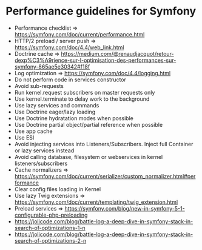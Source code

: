 # Performance guidelines for Symfony

- Performance checklist => https://symfony.com/doc/current/performance.html
- HTTP/2 preload / server push => https://symfony.com/doc/4.4/web_link.html
- Doctrine cache => https://medium.com/@renaudjacquot/retour-dexp%C3%A9rience-sur-l-optimisation-des-performances-sur-symfony-865ae5e30342#f18f
- Log optimization => https://symfony.com/doc/4.4/logging.html
- Do not perform code in services constructor
- Avoid sub-requests
- Run kernel.request subscribers on master requests only
- Use kernel.terminate to delay work to the background
- Use lazy services and commands
- Use Doctrine eager/lazy loading
- Use Doctrine hydratation modes when possible
- Use Doctrine partial object/partial reference when possible
- Use app cache
- Use ESI
- Avoid injecting services into Listeners/Subscribers. Inject full Container or lazy services instead
- Avoid calling database, filesystem or webservices in kernel listeners/subscribers
- Cache normalizers => https://symfony.com/doc/current/serializer/custom_normalizer.html#performance
- Clear config files loading in Kernel
- Use lazy Twig extensions => https://symfony.com/doc/current/templating/twig_extension.html
- Preload services => https://symfony.com/blog/new-in-symfony-5-1-configurable-php-preloading
- https://jolicode.com/blog/battle-log-a-deep-dive-in-symfony-stack-in-search-of-optimizations-1-n
- https://jolicode.com/blog/battle-log-a-deep-dive-in-symfony-stack-in-search-of-optimizations-2-n

